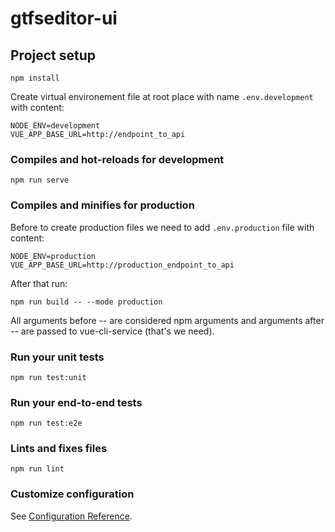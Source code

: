 # gtfseditor-ui

## Project setup
```
npm install
```

Create virtual environement file at root place with name `.env.development` with content:
```
NODE_ENV=development
VUE_APP_BASE_URL=http://endpoint_to_api
```

### Compiles and hot-reloads for development
```
npm run serve
```

### Compiles and minifies for production

Before to create production files we need to add `.env.production` file with content:
```
NODE_ENV=production
VUE_APP_BASE_URL=http://production_endpoint_to_api
```

After that run:
```
npm run build -- --mode production
```
All arguments before -- are considered npm arguments and arguments after -- are passed to vue-cli-service (that's we need).

### Run your unit tests
```
npm run test:unit
```

### Run your end-to-end tests
```
npm run test:e2e
```

### Lints and fixes files
```
npm run lint
```

### Customize configuration
See [Configuration Reference](https://cli.vuejs.org/config/).
